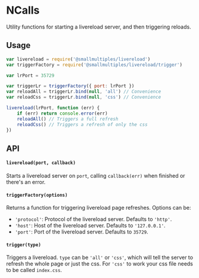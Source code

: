 NCalls
======

Utility functions for starting a livereload server, and then triggering reloads.

Usage
-----

```javascript
var livereload = require('@smallmultiples/livereload')
var triggerFactory = require('@smallmultiples/livereload/trigger')

var lrPort = 35729

var triggerLr = triggerFactory({ port: lrPort })
var reloadAll = triggerLr.bind(null, 'all') // Convenience
var reloadCss = triggerLr.bind(null, 'css') // Convenience

livereload(lrPort, function (err) {
    if (err) return console.error(err)
    reloadAll() // Triggers a full refresh
    reloadCss() // Triggers a refresh of only the css
})
```

API
---

#### `livereload(port, callback)` ####

Starts a livereload server on `port`, calling `callback(err)` when finished or there's an error.

#### `triggerFactory(options)` ####

Returns a function for triggering livereload page refreshes. Options can be:

* `'protocol'`: Protocol of the livereload server. Defaults to `'http'`.
* `'host'`: Host of the livereload server. Defaults to `'127.0.0.1'`.
* `'port'`: Port of the livereload server. Defaults to `35729`.

#### `trigger(type)` ####

Triggers a livereload. `type` can be `'all'` or `'css'`, which will tell the server to refresh the whole page or just the css. For `'css'` to work your css file needs to be called `index.css`.